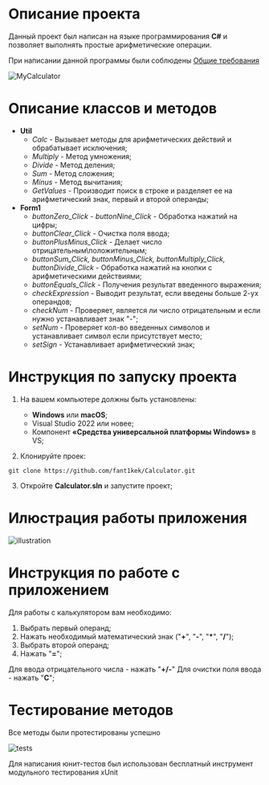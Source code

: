 # Описание проекта
Данный проект был написан на языке программирования **C#** и позволяет выполнять простые арифметические операции.

При написании данной программы были соблюдены [Общие требования](https://drive.google.com/file/d/1pG7LePLCTgWDAHcDCO2xN_1V6AvABwZw/view)

![MyCalculator](https://user-images.githubusercontent.com/82901435/198687513-578f1132-ae1d-4129-89cd-448605d4f644.jpg)


# Описание классов и методов

- **Util**
    - *Calc* - Вызывает методы для арифметических действий и обрабатывает исключения;
    - *Multiply* - Метод умножения;
    - *Divide* - Метод деления;
    - *Sum* - Метод сложения;
    - *Minus* - Метод вычитания;
    - *GetValues* - Производит поиск в строке и разделяет ее на арифметический знак, первый и второй операнды;
- **Form1**
    - *buttonZero_Click - buttonNine_Click* - Обработка нажатий на цифры;
    - *buttonClear_Click* - Очистка поля ввода;
    - *buttonPlusMinus_Click* - Делает число отрицательным\положительным;
    - *buttonSum_Click, buttonMinus_Click, buttonMultiply_Click, buttonDivide_Click* - Обработка нажатий на кнопки с арифметическими действиями;
    - *buttonEquals_Click* - Получения результат введенного выражения;
    - *checkExpression* - Выводит результат, если введены больше 2-ух операндов;
    - *checkNum* - Проверяет, является ли число отрицательным и если нужно устанавливает знак "-";
    - *setNum* - Проверяет кол-во введенных символов и устанавливает символ если присутствует место;
    - *setSign* - Устанавливает арифметический знак;

# Инструкция по запуску проекта

1. На вашем компьютере должны быть установлены:
    - **Windows** или **macOS**;
    - Visual Studio 2022 или новее;
    - Компонент **«Средства универсальной платформы Windows»** в VS;

2. Клонируйте проек:
```git
git clone https://github.com/fant1kek/Calculator.git
```
3. Откройте **Calculator.sln** и запустите проект;

# Илюстрация работы приложения

![illustration](https://user-images.githubusercontent.com/82901435/198687661-0a905402-acac-4c1c-8ddd-06ca24d8e0a2.gif)

# Инструкция по работе с приложением

Для работы с калькулятором вам необходимо:
1. Выбрать первый операнд;
2. Нажать необходимый математический знак ("**+**", "**-**", "**\***", "**/**");
3. Выбрать второй операнд;
4. Нажать "**=**";

Для ввода отрицательного числа - нажать "**+/-**"
Для очистки поля ввода - нажать "**C**";

# Тестирование методов

Все методы были протестированы успешно

![tests](https://user-images.githubusercontent.com/82901435/198687748-5133217e-977f-4fc4-9a36-01b88d6784f2.jpg)


Для написания юнит-тестов был использован бесплатный инструмент модульного тестирования xUnit
